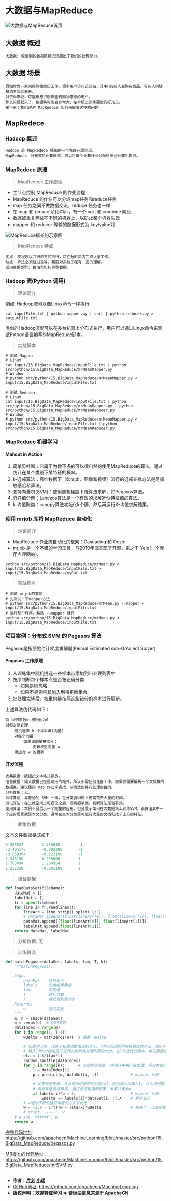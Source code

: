 # 大数据与MapReduce

![大数据与MapReduce首页](/images/15.BigData_MapReduce/mr_headPage.jpg "大数据与MapReduce首页")

## 大数据 概述

`大数据: 收集到的数据已经远远超出了我们的处理能力。`


## 大数据 场景

```
假如你为一家网络购物商店工作，很多用户访问该网站，其中有些人会购买商品，有些人则随意浏览后就离开。
对于你来说，可能很想识别那些有购物意愿的用户。
那么问题就来了，数据集可能会非常大，在单机上训练要运行好几天。
接下来：我们讲讲 MapRedece 如何来解决这样的问题
```


## MapRedece 

### Hadoop 概述

```
Hadoop 是 MapRedece 框架的一个免费开源实现。
MapReduce: 分布式的计算框架，可以将单个计算作业分配给多台计算机执行。
```

### MapRedece 原理

> MapRedece 工作原理

* 主节点控制 MapReduce 的作业流程
* MapReduce 的作业可以分成map任务和reduce任务
* map 任务之间不做数据交流，reduce 任务也一样
* 在 map 和 reduce 阶段中间，有一个 sort 和 combine 阶段
* 数据被重复存放在不同的机器上，以防止某个机器失效
* mapper 和 reducer 传输的数据形式为 key/value对

![MapReduce框架的示意图](/images/15.BigData_MapReduce/mr_1_cluster.jpg "MapReduce框架的示意图")

> MapRedece 特点

```
优点: 使程序以并行的方式执行，可在短时间内完成大量工作。
缺点: 算法必须经过重写，需要对系统工程有一定的理解。
适用数据类型: 数值型和标称型数据。
```

### Hadoop 流(Python 调用)

> 理论简介

例如: Hadoop流可以像Linux命令一样执行

```Shell
cat inputFile.txt | python mapper.py | sort | python reducer.py > outputFile.txt
```

类似的Hadoop流就可以在多台机器上分布式执行，用户可以通过Linux命令来测试Python语言编写的MapReduce脚本。

> 实战脚本

```
# 测试 Mapper
# Linux
cat input/15.BigData_MapReduce/inputFile.txt | python src/python/15.BigData_MapReduce/mrMeanMapper.py
# Window
# python src/python/15.BigData_MapReduce/mrMeanMapper.py < input/15.BigData_MapReduce/inputFile.txt

# 测试 Reducer
# Linux
cat input/15.BigData_MapReduce/inputFile.txt | python src/python/15.BigData_MapReduce/mrMeanMapper.py | python src/python/15.BigData_MapReduce/mrMeanReducer.py
# Window
# python src/python/15.BigData_MapReduce/mrMeanMapper.py < input/15.BigData_MapReduce/inputFile.txt | python src/python/15.BigData_MapReduce/mrMeanReducer.py
```

### MapReduce 机器学习

#### Mahout in Action

1. 简单贝叶斯：它属于为数不多的可以很自然的使用MapReduce的算法。通过统计在某个类别下某特征的概率。
2. k-近邻算法：高维数据下（如文本、图像和视频）流行的近邻查找方法是局部敏感哈希算法。
3. 支持向量机(SVM)：使用随机梯度下降算法求解，如Pegasos算法。
4. 奇异值分解：Lanczos算法是一个有效的求解近似特征值的算法。
5. k-均值聚类：canopy算法初始化k个簇，然后再运行K-均值求解结果。

### 使用 mrjob 库将 MapReduce 自动化

> 理论简介

* MapReduce 作业流自动化的框架：Cascading 和 Oozie.
* mrjob 是一个不错的学习工具，与2010年底实现了开源，来之于 Yelp(一个餐厅点评网站).

```Shell
python src/python/15.BigData_MapReduce/mrMean.py < input/15.BigData_MapReduce/inputFile.txt > input/15.BigData_MapReduce/myOut.txt
```

> 实战脚本

```
# 测试 mrjob的案例
# 先测试一下mapper方法
# python src/python/15.BigData_MapReduce/mrMean.py --mapper < input/15.BigData_MapReduce/inputFile.txt
# 运行整个程序，移除 --mapper 就行
python src/python/15.BigData_MapReduce/mrMean.py < input/15.BigData_MapReduce/inputFile.txt
```

### 项目案例：分布式 SVM 的 Pegasos 算法

Pegasos是指原始估计梯度求解器(Peimal Estimated sub-GrAdient Solver)

#### Pegasos 工作原理

1. 从训练集中随机挑选一些样本点添加到带处理列表中
2. 按序判断每个样本点是否被正确分类
    * 如果是则忽略
    * 如果不是则将其加入到待更新集合。
3. 批处理完毕后，权重向量按照这些错分的样本进行更新。

上述算法伪代码如下：

```
将 回归系数w 初始化为0
对每次批处理
    随机选择 k 个样本点(向量)
    对每个向量
        如果该向量被错分：
            更新权重向量 w
    累加对 w 的更新
```

#### 开发流程

```
收集数据：数据按文本格式存放。
准备数据：输入数据已经是可用的格式，所以不需任何准备工作。如果你需要解析一个大规模的数据集，建议使用 map 作业来完成，从而达到并行处理的目的。
分析数据：无。
训练算法：与普通的 SVM 一样，在分类器训练上仍需花费大量的时间。
测试算法：在二维空间上可视化之后，观察超平面，判断算法是否有效。
使用算法：本例不会展示一个完整的应用，但会展示如何在大数据集上训练SVM。该算法其中一个应用场景就是本文分类，通常在文本分类里可能有大量的文档和成千上万的特征。
```

> 收集数据

文本文件数据格式如下：

```python
0.365032        2.465645        -1
-2.494175       -0.292380       -1
-3.039364       -0.123108       -1
1.348150        0.255696        1
2.768494        1.234954        1
1.232328        -0.601198       1
```

> 准备数据

```python
def loadDataSet(fileName):
    dataMat = []
    labelMat = []
    fr = open(fileName)
    for line in fr.readlines():
        lineArr = line.strip().split('\t')
        # dataMat.append([float(lineArr[0]), float(lineArr[1]), float(lineArr[2])])
        dataMat.append([float(lineArr[0]), float(lineArr[1])])
        labelMat.append(float(lineArr[2]))
    return dataMat, labelMat
```

> 分析数据: 无

> 训练算法

```python
def batchPegasos(dataSet, labels, lam, T, k):
    """batchPegasos()

    Args:
        dataMat    特征集合
        labels     分类结果集合
        lam        固定值
        T          迭代次数
        k          待处理列表大小
    Returns:
        w          回归系数
    """
    m, n = shape(dataSet)
    w = zeros(n)  # 回归系数
    dataIndex = range(m)
    for t in range(1, T+1):
        wDelta = mat(zeros(n))  # 重置 wDelta

        # 它是学习率，代表了权重调整幅度的大小。（也可以理解为随机梯度的步长，使它不断减小，便于拟合）
        # 输入T和K分别设定了迭代次数和待处理列表的大小。在T次迭代过程中，每次需要重新计算eta
        eta = 1.0/(lam*t)
        random.shuffle(dataIndex)
        for j in range(k):      # 全部的训练集  内循环中执行批处理，将分类错误的值全部做累加后更新权重向量
            i = dataIndex[j]
            p = predict(w, dataSet[i, :])              # mapper 代码

            # 如果预测正确，并且预测结果的绝对值>=1，因为最大间隔为1, 认为没问题。
            # 否则算是预测错误, 通过预测错误的结果，来累计更新w.
            if labels[i]*p < 1:                        # mapper 代码
                wDelta += labels[i]*dataSet[i, :].A    # 累积变化
        # w通过不断的随机梯度的方式来优化
        w = (1.0 - 1/t)*w + (eta/k)*wDelta             # 在每个 T上应用更改
        # print '-----', w
    # print '++++++', w
    return w
```

[完整代码地址](https://github.com/apachecn/MachineLearning/blob/master/src/python/15.BigData_MapReduce/pegasos.py): <https://github.com/apachecn/MachineLearning/blob/master/src/python/15.BigData_MapReduce/pegasos.py>

[MR版本的代码地址](https://github.com/apachecn/MachineLearning/blob/master/src/python/15.BigData_MapReduce/mrSVM.py): <https://github.com/apachecn/MachineLearning/blob/master/src/python/15.BigData_MapReduce/mrSVM.py>

* * *

* **作者：[片刻](http://cwiki.apachecn.org/display/~jiangzhonglian) [小瑶](http://cwiki.apachecn.org/display/~chenyao)**
* [GitHub地址](https://github.com/apachecn/MachineLearning): <https://github.com/apachecn/MachineLearning>
* **版权声明：欢迎转载学习 => 请标注信息来源于 [ApacheCN](http://www.apachecn.org/)**

